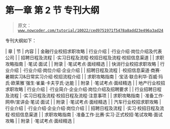 # 第一章 第 2 节 专刊大纲

> 原文：[`www.nowcoder.com/tutorial/10022/ced9751971f5478a8add23e496a3ad24`](https://www.nowcoder.com/tutorial/10022/ced9751971f5478a8add23e496a3ad24)

专刊大纲如下：

| 章 | 节 | 内容 |
| 金融行业校招求职攻略 | 行业介绍 | ·行业介绍·岗位介绍及代表公司 |
| 招聘日程及流程 | ·实习日程及流程·校招日程及流程·校招信息渠道 |
| 求职攻略指南 | ·笔试·面试 |
| 附录 | ·笔试考点·面经精选 |
| 快消行业校招求职攻略 | 行业介绍 | ·行业介绍·岗位介绍·企业介绍 |
| 招聘日程及流程 | ·校招信息渠道·商赛·暑期实习&日常实习介绍·校招流程介绍 |
| 求职攻略指南 | ·宝洁·联合利华·百威·玛氏·欧莱雅`强生·雀巢·卡夫亨氏·达能 |
| 附录 | ·笔试考点·面经精选 |
| 地产行业校招求职攻略 | 行业介绍 | ·行业简介·企业介绍·岗位介绍及招聘要求 |
| 行业招聘日程及流程 | ·实习日程及流程·校招日程及流程·注意事项 |
| 求职攻略指南 | ·准备工作·网申/宣讲会·笔试·面试 |
| 附录 | ·笔试考点·面经精选 |
| 汽车行业校招求职攻略 | 行业介绍 | ·行业介绍·企业介绍·岗位介绍 |
| 招聘日程及流程 | ·实习·校招日程及流程·校招信息渠道 |
| 求职攻略指南 | ·准备工作·比赛·实习·正式校招·笔试攻略·面试攻略 |
| 附录 | ·笔试考点·面经精选 |